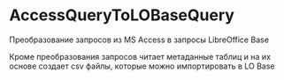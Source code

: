 # AccessQueryToLOBaseQuery
Преобразование запросов из MS Access в запросы LibreOffice Base

Кроме преобразования запросов читает метаданные таблиц
и на их основе создает csv файлы, которые можно импортировать в LO Base